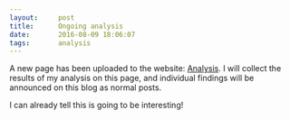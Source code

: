 ```yaml
---
layout:     post
title:      Ongoing analysis
date:       2016-08-09 18:06:07
tags:       analysis
---
```


A new page has been uploaded to the website: [Analysis](/pages/analysis.html).  I will collect the results of my analysis on this page, and individual findings will be announced on this blog as normal posts.

I can already tell this is going to be interesting!
